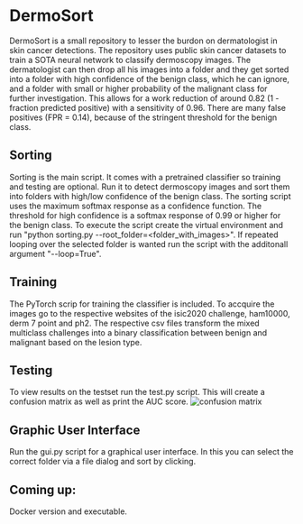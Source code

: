 # DermoSort
DermoSort is a small repository to lesser the burdon on dermatologist in skin cancer detections. The repository uses public skin cancer datasets to train a SOTA neural network to classify dermoscopy images. The dermatologist can then drop all his images into a folder and they get sorted into a folder with high confidence of the benign class, which he can ignore, and a folder with small or higher probability of the malignant class for further investigation. This allows for a work reduction of around 0.82 (1 - fraction predicted positive) with a sensitivity of 0.96. There are many false positives (FPR = 0.14), because of the stringent threshold for the benign class.
## Sorting
Sorting is the main script. It comes with a pretrained classifier so training and testing are optional. Run it to detect dermoscopy images and sort them into folders with high/low confidence of the benign class. The sorting script uses the maximum softmax response as a confidence function. The threshold for high confidence is a softmax response of 0.99 or higher for the benign class. To execute the script create the virtual environment and run "python sorting.py --root_folder=<folder_with_images>". If repeated looping over the selected folder is wanted run the script with the additonall argument "--loop=True".
## Training
The PyTorch scrip for training the classifier is included. To accquire the images go to the respective websites of the isic2020 challenge, ham10000, derm 7 point and ph2. The respective csv files transform the mixed multiclass challenges into a binary classification between benign and malignant based on the lesion type.
## Testing
To view results on the testset run the test.py script. This will create a confusion matrix as well as print the AUC score.
![confusion matrix](https://user-images.githubusercontent.com/96979510/180654213-530be8bf-009e-45e0-8427-64475aad48cc.png)

## Graphic User Interface
Run the gui.py script for a graphical user interface. In this you can select the correct folder via a file dialog and sort by clicking. 
## Coming up:
Docker version and executable.
